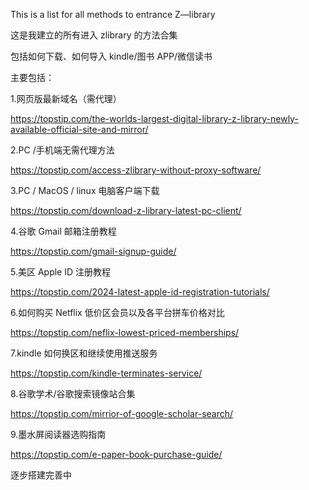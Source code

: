 This is a list for all methods to entrance Z—library

这是我建立的所有进入 zlibrary 的方法合集

包括如何下载、如何导入 kindle/图书 APP/微信读书

主要包括：

1.网页版最新域名（需代理）

https://topstip.com/the-worlds-largest-digital-library-z-library-newly-available-official-site-and-mirror/

2.PC /手机端无需代理方法

https://topstip.com/access-zlibrary-without-proxy-software/

3.PC / MacOS / linux 电脑客户端下载

https://topstip.com/download-z-library-latest-pc-client/

4.谷歌 Gmail 邮箱注册教程

https://topstip.com/gmail-signup-guide/

5.美区 Apple ID 注册教程

https://topstip.com/2024-latest-apple-id-registration-tutorials/

6.如何购买 Netflix 低价区会员以及各平台拼车价格对比

https://topstip.com/neflix-lowest-priced-memberships/

7.kindle 如何换区和继续使用推送服务

https://topstip.com/kindle-terminates-service/

8.谷歌学术/谷歌搜索镜像站合集

https://topstip.com/mirrior-of-google-scholar-search/

9.墨水屏阅读器选购指南

https://topstip.com/e-paper-book-purchase-guide/


逐步搭建完善中

